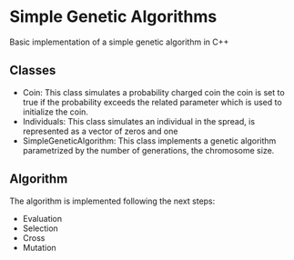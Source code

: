 # Simple Genetic Algorithms
Basic implementation of a simple genetic algorithm in C++

## Classes

* Coin: This class simulates a probability charged coin the coin is set to true if the probability exceeds the related parameter which is used to initialize the coin.
* Individuals: This class simulates an individual in the spread, is represented as a vector of zeros and one
* SimpleGeneticAlgorithm: This class implements a genetic algorithm parametrized by the number of generations, the chromosome size.

## Algorithm
The algorithm is implemented following the next steps:
* Evaluation
* Selection
* Cross
* Mutation
